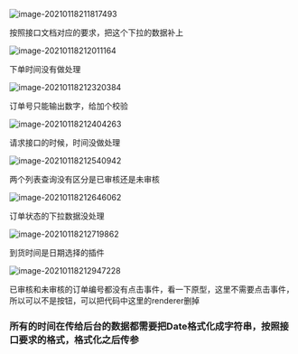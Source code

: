 ![image-20210118211817493](https://gitee.com/wu_kang0718/image/raw/master//20210118211819332.png)

按照接口文档对应的要求，把这个下拉的数据补上

![image-20210118212011164](https://gitee.com/wu_kang0718/image/raw/master//20210118212012189.png)

下单时间没有做处理

![image-20210118212320384](https://gitee.com/wu_kang0718/image/raw/master//20210118212321438.png)

订单号只能输出数字，给加个校验

![image-20210118212404263](https://gitee.com/wu_kang0718/image/raw/master//20210118212405272.png)

请求接口的时候，时间没做处理



![image-20210118212540942](https://gitee.com/wu_kang0718/image/raw/master//20210118212541955.png)

两个列表查询没有区分是已审核还是未审核



![image-20210118212646062](https://gitee.com/wu_kang0718/image/raw/master//20210118212647079.png)

订单状态的下拉数据没处理

![image-20210118212719862](https://gitee.com/wu_kang0718/image/raw/master//20210118212720882.png)

到货时间是日期选择的插件

![image-20210118212947228](https://gitee.com/wu_kang0718/image/raw/master//20210118212948248.png)

已审核和未审核的订单编号都没有点击事件，看一下原型，这里不需要点击事件，所以可以不是按钮，可以把代码中这里的renderer删掉



### 所有的时间在传给后台的数据都需要把Date格式化成字符串，按照接口要求的格式，格式化之后传参





